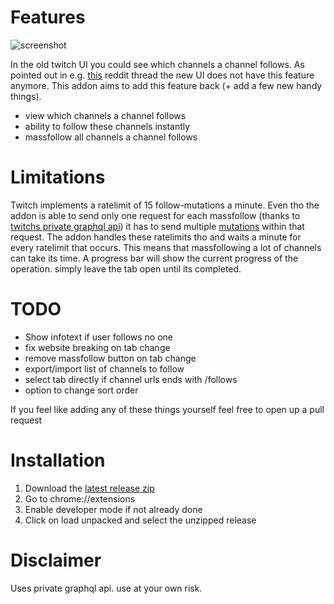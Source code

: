 # Features

![screenshot](https://images2.imgbox.com/30/25/ytKdokCa_o.png)

In the old twitch UI you could see which channels a channel follows. As pointed out in e.g. [this](https://www.reddit.com/d9l2go) reddit thread the new UI does not have this feature anymore. This addon aims to add this feature back (+ add a few new handy things).

- view which channels a channel follows
- ability to follow these channels instantly
- massfollow all channels a channel follows

# Limitations

Twitch implements a ratelimit of 15 follow-mutations a minute. Even tho the addon is able to send only one request for each massfollow (thanks to [twitchs private graphql api](https://github.com/mauricew/twitch-graphql-api)) it has to send multiple [mutations](https://graphql.org/learn/queries/#mutations) within that request. The addon handles these ratelimits tho and waits a minute for every ratelimit that occurs. This means that massfollowing a lot of channels can take its time. A progress bar will show the current progress of the operation. simply leave the tab open until its completed.

# TODO

- Show infotext if user follows no one
- fix website breaking on tab change
- remove massfollow button on tab change
- export/import list of channels to follow
- select tab directly if channel urls ends with /follows
- option to change sort order

If you feel like adding any of these things yourself feel free to open up a pull request

# Installation

1. Download the [latest release zip](https://github.com/gthvmt/twitch-follows/releases/latest)
2. Go to chrome://extensions
3. Enable developer mode if not already done
4. Click on load unpacked and select the unzipped release

# Disclaimer

Uses private graphql api. use at your own risk.
